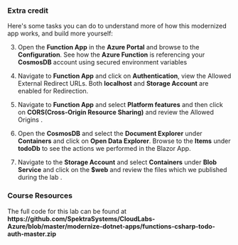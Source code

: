 ### Extra credit

Here's some tasks you can do to understand more of how this modernized app works, and build more yourself:

3.	Open the **Function App** in the **Azure Portal** and browse to the **Configuration**. See how the **Azure Function** is referencing your **CosmosDB** account using secured environment variables

2. Navigate to **Function App** and click on **Authentication**, view the  Allowed External Redirect URLs.
Both **localhost** and **Storage Account** are enabled for Redirection.

3. Navigate to **Function App** and select **Platform features** and then click on **CORS(Cross-Origin Resource Sharing)** and review the Allowed Origins .

4. Open the **CosmosDB** and select the **Document Explorer** under **Containers** and click on **Open Data Explorer**.
Browse to the **Items** under **todoDb** to see the actions we performed in the Blazor App.

5. Navigate to the **Storage Account** and select **Containers** under **Blob Service** and click on the **$web** and review the files which we published during the lab .

### Course Resources

The full code for this lab can be found at **https://<span></span>github.com/SpektraSystems/CloudLabs-Azure/blob/master/modernize-dotnet-apps/functions-csharp-todo-auth-master.zip**
